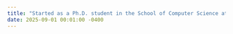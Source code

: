 ```yaml
---
title: "Started as a Ph.D. student in the School of Computer Science at McGill University and Mila in Fall 2025."
date: 2025-09-01 00:01:00 -0400
---
```

